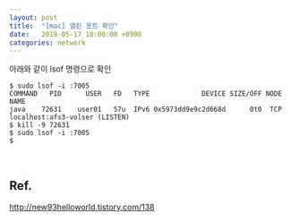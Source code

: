 ```yaml
---
layout: post
title:  "[mac] 열린 포트 확인"
date:   2018-05-17 10:00:00 +0900
categories: network
---
```

아래와 같이 lsof 명령으로 확인

```console
$ sudo lsof -i :7005
COMMAND   PID      USER   FD   TYPE             DEVICE SIZE/OFF NODE NAME
java    72631    user01   57u  IPv6 0x5973dd9e9c2d668d      0t0  TCP localhost:afs3-volser (LISTEN)
$ kill -9 72631
$ sudo lsof -i :7005
$ 
```

<br>


Ref.
---
<http://new93helloworld.tistory.com/138>


